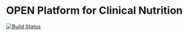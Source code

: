 # OPEN Platform for Clinical Nutrition
[![Build Status](https://travis-ci.org/paidgeek/opkp.svg?branch=master)](https://travis-ci.org/paidgeek/opkp)
